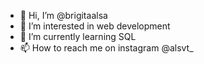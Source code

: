 - 👋 Hi, I’m @brigitaalsa
- 👀 I’m interested in web development
- 🌱 I’m currently learning SQL
- 📫 How to reach me on instagram @alsvt_

<!---
brigitaalsa/brigitaalsa is a ✨ special ✨ repository because its `README.md` (this file) appears on your GitHub profile.
You can click the Preview link to take a look at your changes.
--->
